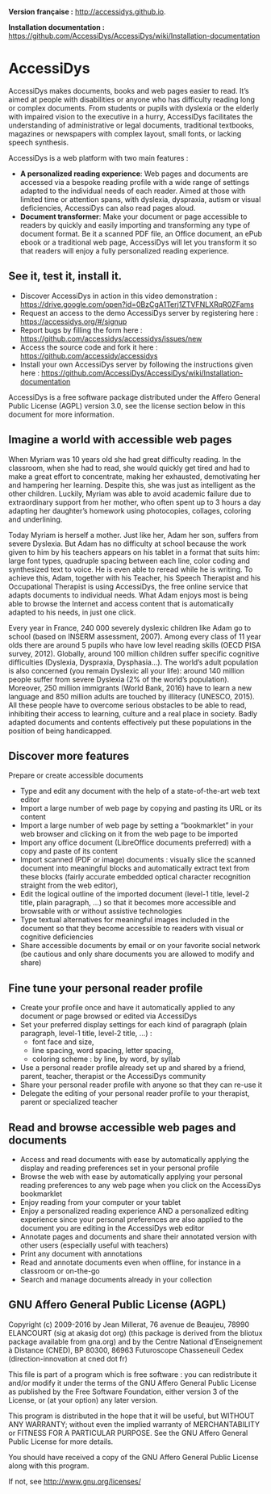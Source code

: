 
**Version française :** http://accessidys.github.io.

**Installation documentation :** https://github.com/AccessiDys/AccessiDys/wiki/Installation-documentation

AccessiDys
==========
AccessiDys makes documents, books and web pages easier to read. It’s aimed at people with disabilities or anyone who has difficulty reading long or complex documents. From students or pupils with dyslexia or the elderly with impaired vision to the executive in a hurry, AccessiDys facilitates the understanding of administrative or legal documents, traditional textbooks, magazines or newspapers with complex layout, small fonts, or lacking speech synthesis.

AccessiDys is a web platform with two main features : 
* **A personalized reading experience**: Web pages and documents are accessed via a bespoke reading profile with a wide range of settings adapted to the individual needs of each reader. Aimed at those with limited time or attention spans, with dyslexia, dyspraxia, autism or visual deficiencies, AccessiDys can also read pages aloud.
* **Document transformer**: Make your document or page accessible to readers by quickly and easily importing and transforming any type of document format. Be it a scanned PDF file, an Office document, an ePub ebook or a traditional web page, AccessiDys will let you transform it so that readers will enjoy a fully personalized reading experience.

See it, test it, install it.
--------------------
* Discover AccessiDys in action in this video demonstration : https://drive.google.com/open?id=0BzCgA1Terj1ZTVFNLXRqR0ZFams
* Request an access to the demo AccessiDys server by registering here : https://accessidys.org/#/signup
* Report bugs by filling the form here : https://github.com/accessidys/accessidys/issues/new
* Access the source code and fork it here : https://github.com/accessidy/accessidys
* Install your own AccessiDys server by following the instructions given here : https://github.com/AccessiDys/AccessiDys/wiki/Installation-documentation

AccessiDys is a free software package distributed under the Affero General Public License (AGPL) version 3.0, see the license section below in this document for more information.

Imagine a world with accessible web pages
--------------------
When Myriam was 10 years old she had great difficulty reading. In the classroom, when she had to read, she would quickly get tired and had to make a great effort to concentrate, making her exhausted, demotivating her and hampering her learning. Despite this, she was just as intelligent as the other children. Luckily, Myriam was able to avoid academic failure due to extraordinary support from her mother, who often spent up to 3 hours a day adapting her daughter’s homework using photocopies, collages, coloring and underlining.

Today Myriam is herself a mother. Just like her, Adam her son, suffers from severe Dyslexia. But Adam has no difficulty at school because the work given to him by his teachers appears on his tablet in a format that suits him: large font types, quadruple spacing between each line, color coding and synthesized text to voice. He is even able to reread while he is writing. To achieve this, Adam, together with his Teacher, his Speech Therapist and his Occupational Therapist is using AccessiDys, the free online service that adapts documents to individual needs. What Adam enjoys most is being able to browse the Internet and access content that is automatically  adapted to his needs,  in just one click.

Every year in France, 240 000 severely dyslexic children like Adam go to school (based on INSERM assessment, 2007). Among every class of 11 year olds there are around 5 pupils who have low level reading skills (OECD PISA survey, 2012). Globally, around 100 million children suffer specific cognitive difficulties (Dyslexia, Dyspraxia, Dysphasia…). The world’s adult population is also concerned (you remain Dyslexic all your life): around 140 million people suffer from severe Dyslexia (2% of the world’s population).  Moreover, 250 million immigrants (World Bank, 2016) have to learn a new language and 850 million adults are touched by illiteracy (UNESCO, 2015). All these people have to overcome serious obstacles to be able to read, inhibiting their access to learning, culture and a real place in society. Badly adapted documents and contents effectively put these populations in the position of being handicapped.

Discover more features
--------------------
Prepare or create accessible documents

* Type and edit any document with the help of a state-of-the-art web text editor
* Import a large number of web page by copying and pasting its URL or its content
* Import a large number of web page by setting a “bookmarklet” in your web browser and clicking on it from the web page to be imported
* Import any office document (LibreOffice documents preferred) with a copy and paste of its content
* Import scanned (PDF or image) documents : visually slice the scanned document into meaningful blocks and automatically extract text from these blocks (fairly accurate embedded optical character recognition straight from the web editor),
* Edit the logical outline of the imported document (level-1 title, level-2 title, plain paragraph, …) so that it becomes more accessible and browsable with or without assistive technologies
* Type textual alternatives for meaningful images included in the document so that they become accessible to readers with visual or cognitive deficiencies
* Share accessible documents by email or on your favorite social network (be cautious and only share documents you are allowed to modify and share)

Fine tune your personal reader profile
--------------------
* Create your profile once and have it automatically applied to any document or page browsed or edited via AccessiDys
* Set your preferred display settings for each kind of paragraph (plain paragraph, level-1 title, level-2 title, …) :
   * font face and size,
   * line spacing, word spacing, letter spacing,
   * coloring scheme : by line, by word, by syllab
* Use a personal reader profile already set up and shared by a friend, parent, teacher, therapist or the AccessiDys community
* Share your personal reader profile with anyone so that they can re-use it
* Delegate the editing of your personal reader profile to your therapist, parent or specialized teacher

Read and browse accessible web pages and documents
--------------------
* Access and read documents with ease by automatically applying the display and reading preferences set in your personal profile
* Browse the web with ease by automatically applying your personal reading preferences to any web page when you click on the AccessiDys bookmarklet
* Enjoy reading from your computer or your tablet
* Enjoy a personalized reading experience AND a personalized editing experience since your personal preferences are also applied to the document you are editing in the AccessiDys web editor
* Annotate pages and documents and share their annotated version with other users (especially useful with teachers)
* Print any document with annotations
* Read and annotate documents even when offline, for instance in a classroom or on-the-go
* Search and manage documents already in your collection

GNU Affero General Public License (AGPL)
--------------------
Copyright (c) 2009-2016
by Jean Millerat, 76 avenue de Beaujeu, 78990 ELANCOURT (sig at akasig dot org)
(this package is derived from the bliotux package available from gna.org)
and by the Centre National d’Enseignement à Distance (CNED), BP 80300, 86963 Futuroscope Chasseneuil Cedex (direction-innovation at cned dot fr)

This file is part of a program which is free software : you can redistribute it and/or modify it under the terms of the GNU Affero General Public License as published by the Free Software Foundation, either version 3 of the License, or (at your option) any later version.

This program is distributed in the hope that it will be useful, but WITHOUT ANY WARRANTY; without even the implied warranty of MERCHANTABILITY or FITNESS FOR A PARTICULAR PURPOSE. See the GNU Affero General Public License for more details.

You should have received a copy of the GNU Affero General Public License along with this program.

If not, see <http://www.gnu.org/licenses/>  



